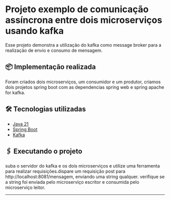 # Projeto exemplo de comunicação assíncrona entre dois microserviços usando kafka

Esse projeto demonstra a utilização do kafka como message broker para a realização de envio e consumo de mensagem. 


## 📦 Implementação realizada

Foram criados dois microserviços, um consumidor e um produtor, criamos dois projetos spring boot com as dependencias spring web e spring apache for kafka.

## 🛠️ Tecnologias utilizadas

* [Java 21](https://www.oracle.com/java/technologies/javase/jdk21-archive-downloads.html) 
* [Spring Boot](https://spring.io/projects/spring-boot) 
* [Kafka](https://kafka.apache.org/) 


## 🖇️ Executando o projeto

suba o servidor do kafka e os dois microserviços e utilize uma ferramenta para realizar requisições.dispare um requisição post para http://localhost:8081/mensagem, enviando uma string qualquer. verifique se a string 
foi enviada pelo microserviço escritor e consumida pelo microserviço leitor.





---
